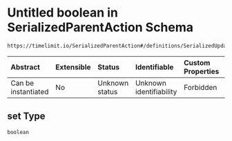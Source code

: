 # Untitled boolean in SerializedParentAction Schema

```txt
https://timelimit.io/SerializedParentAction#/definitions/SerializedUpdateParentNotificationFlagsAction/properties/set
```

| Abstract            | Extensible | Status         | Identifiable            | Custom Properties | Additional Properties | Access Restrictions | Defined In                                                                                        |
| :------------------ | :--------- | :------------- | :---------------------- | :---------------- | :-------------------- | :------------------ | :------------------------------------------------------------------------------------------------ |
| Can be instantiated | No         | Unknown status | Unknown identifiability | Forbidden         | Allowed               | none                | [SerializedParentAction.schema.json\*](SerializedParentAction.schema.json "open original schema") |

## set Type

`boolean`

